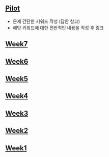 ## [Pilot](https://github.com/zoro0rkd/ai_study/wiki/Pilot)
- 문제 간단한 키워드 작성 (답안 참고)
- 해당 키워드에 대한 전반적인 내용을 작성 후 링크

## [Week7](https://github.com/zoro0rkd/ai_study/wiki/Week1-7#week7)
## [Week6](https://github.com/zoro0rkd/ai_study/wiki/Week1-7#week6)
## [Week5](https://github.com/zoro0rkd/ai_study/wiki/Week1-7#week5)
## [Week4](https://github.com/zoro0rkd/ai_study/wiki/Week1-7#week4)
## [Week3](https://github.com/zoro0rkd/ai_study/wiki/Week1-7#week3)
## [Week2](https://github.com/zoro0rkd/ai_study/wiki/Week1-7#week2)
## [Week1](https://github.com/zoro0rkd/ai_study/wiki/Week1-7#week1)
